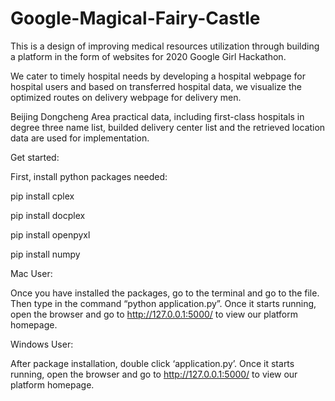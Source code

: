 # Google-Magical-Fairy-Castle
This is a design of improving medical resources utilization through building a platform in the form of websites for 2020 Google Girl Hackathon. 

We cater to timely hospital needs by developing a hospital webpage for hospital users and based on transferred hospital data, we visualize the optimized routes on delivery webpage for delivery men.  

Beijing Dongcheng Area practical data, including first-class hospitals in degree three name list, builded delivery center list and the retrieved location data are used for implementation. 

Get started: 

First, install python packages needed:

pip install cplex

pip install docplex

pip install openpyxl

pip install numpy


Mac User:

Once you have installed the packages, go to the terminal and go to the file. Then type in the command “python application.py”. Once it starts running, open the browser and go to http://127.0.0.1:5000/ to view our platform homepage.

Windows User:

After package installation, double click ‘application.py’. Once it starts running, open the browser and go to http://127.0.0.1:5000/ to view our platform homepage. 
